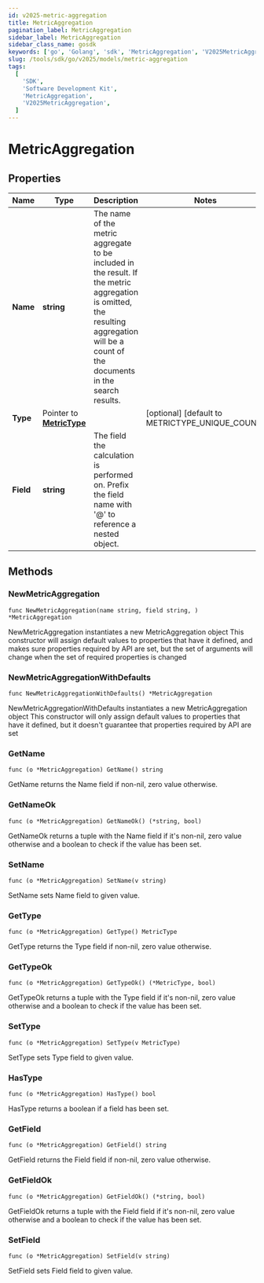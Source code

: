 ```yaml
---
id: v2025-metric-aggregation
title: MetricAggregation
pagination_label: MetricAggregation
sidebar_label: MetricAggregation
sidebar_class_name: gosdk
keywords: ['go', 'Golang', 'sdk', 'MetricAggregation', 'V2025MetricAggregation']
slug: /tools/sdk/go/v2025/models/metric-aggregation
tags:
  [
    'SDK',
    'Software Development Kit',
    'MetricAggregation',
    'V2025MetricAggregation',
  ]
---
```


# MetricAggregation

## Properties

| Name | Type | Description | Notes |
| --- | --- | --- | --- |
| **Name** | **string** | The name of the metric aggregate to be included in the result. If the metric aggregation is omitted, the resulting aggregation will be a count of the documents in the search results. |
| **Type** | Pointer to [**MetricType**](metric-type) |  | [optional] [default to METRICTYPE_UNIQUE_COUNT] |
| **Field** | **string** | The field the calculation is performed on. Prefix the field name with '@' to reference a nested object. |

## Methods

### NewMetricAggregation

`func NewMetricAggregation(name string, field string, ) *MetricAggregation`

NewMetricAggregation instantiates a new MetricAggregation object This constructor will assign default values to properties that have it defined, and makes sure properties required by API are set, but the set of arguments will change when the set of required properties is changed

### NewMetricAggregationWithDefaults

`func NewMetricAggregationWithDefaults() *MetricAggregation`

NewMetricAggregationWithDefaults instantiates a new MetricAggregation object This constructor will only assign default values to properties that have it defined, but it doesn't guarantee that properties required by API are set

### GetName

`func (o *MetricAggregation) GetName() string`

GetName returns the Name field if non-nil, zero value otherwise.

### GetNameOk

`func (o *MetricAggregation) GetNameOk() (*string, bool)`

GetNameOk returns a tuple with the Name field if it's non-nil, zero value otherwise and a boolean to check if the value has been set.

### SetName

`func (o *MetricAggregation) SetName(v string)`

SetName sets Name field to given value.

### GetType

`func (o *MetricAggregation) GetType() MetricType`

GetType returns the Type field if non-nil, zero value otherwise.

### GetTypeOk

`func (o *MetricAggregation) GetTypeOk() (*MetricType, bool)`

GetTypeOk returns a tuple with the Type field if it's non-nil, zero value otherwise and a boolean to check if the value has been set.

### SetType

`func (o *MetricAggregation) SetType(v MetricType)`

SetType sets Type field to given value.

### HasType

`func (o *MetricAggregation) HasType() bool`

HasType returns a boolean if a field has been set.

### GetField

`func (o *MetricAggregation) GetField() string`

GetField returns the Field field if non-nil, zero value otherwise.

### GetFieldOk

`func (o *MetricAggregation) GetFieldOk() (*string, bool)`

GetFieldOk returns a tuple with the Field field if it's non-nil, zero value otherwise and a boolean to check if the value has been set.

### SetField

`func (o *MetricAggregation) SetField(v string)`

SetField sets Field field to given value.
